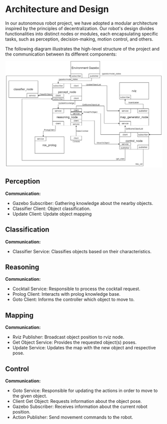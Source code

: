 # Architecture and Design

In our autonomous robot project, we have adopted a modular architecture inspired by the principles of decentralization. Our robot's design divides functionalities into distinct nodes or modules, each encapsulating specific tasks, such as perception, decision-making, motion control, and others.

The following diagram illustrates the high-level structure of the project and the communication between its different components:

![System Architecture](../images/architecture.png)

## Perception

**Communication:**
- Gazebo Subscriber: Gathering knowledge about the nearby objects.
- Classifier Client: Object classification.
- Update Client: Update object mapping

## Classification

**Communication:**
- Classifier Service: Classifies objects based on their characteristics.

## Reasoning

**Communication:**
- Cocktail Service: Responsible to process the cocktail request.
- Prolog Client: Interacts with prolog knowledge base.
- Goto Client: Informs the controller which object to move to.

## Mapping

**Communication:**
- Rviz Publisher: Broadcast object position to rviz node.
- Get Object Service: Provides the requested object(s) poses.
- Update Service: Updates the map with the new object and respective pose.

## Control

**Communication:**
- Goto Service: Responsible for updating the actions in order to move to the given 
object.
- Client Get Object: Requests information about the object pose.
- Gazebo Subscriber: Receives information about the current robot position.
- Action Publisher: Send movement commands to the robot.